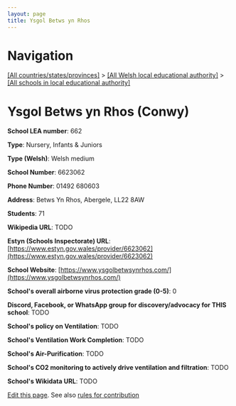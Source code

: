 ```yaml
---
layout: page
title: Ysgol Betws yn Rhos
---
```

# Navigation

[[All countries/states/provinces]](../../..) > [[All Welsh local educational authority]](../..) > [[All schools in local educational authority]](..)

# Ysgol Betws yn Rhos (Conwy)

**School LEA number**: 662

**Type**: Nursery, Infants & Juniors

**Type (Welsh)**: Welsh medium

**School Number**: 6623062

**Phone Number**: 01492 680603

**Address**: Betws Yn Rhos, Abergele, LL22 8AW

**Students**: 71

**Wikipedia URL**: TODO

**Estyn (Schools Inspectorate) URL**: [https://www.estyn.gov.wales/provider/6623062](https://www.estyn.gov.wales/provider/6623062)

**School Website**: [https://www.ysgolbetwsynrhos.com/](https://www.ysgolbetwsynrhos.com/)

**School's overall airborne virus protection grade (0-5)**: 0

**Discord, Facebook, or WhatsApp group for discovery/advocacy for THIS school**: TODO

**School's policy on Ventilation**: TODO

**School's Ventilation Work Completion**: TODO

**School's Air-Purification**: TODO

**School's CO2 monitoring to actively drive ventilation and filtration**: TODO

**School's Wikidata URL**: TODO




[Edit this page](https://github.com/ventilate-schools/Wales/edit/prif/./Conwy/Ysgol_Betws_yn_Rhos.md). See also [rules for contribution](../../../contribution-rules/)